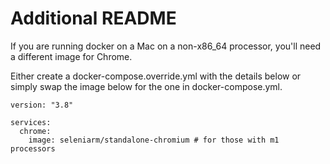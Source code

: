 # Additional README


If you are running docker on a Mac on a non-x86_64 processor, you'll need a different image for Chrome.

Either create a docker-compose.override.yml with the details below or simply swap the image below for the one in docker-compose.yml. 

```
version: "3.8"

services:
  chrome:
    image: seleniarm/standalone-chromium # for those with m1 processors
```